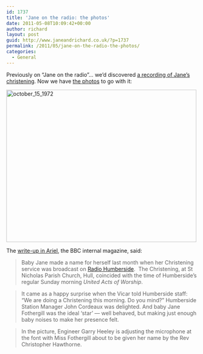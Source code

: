 ```yaml
---
id: 1737
title: 'Jane on the radio: the photos'
date: 2011-05-08T10:09:42+00:00
author: richard
layout: post
guid: http://www.janeandrichard.co.uk/?p=1737
permalink: /2011/05/jane-on-the-radio-the-photos/
categories:
  - General
---
```

Previously on &#8220;Jane on the radio&#8221;&#8230; we&#8217;d discovered [a recording of Jane&#8217;s christening](http://www.janeandrichard.co.uk/2008/12/jane_on_the_radio/). Now we have [the photos](http://www.flickr.com/photos/d6y/sets/72157626672315422/) to go with it:

[<img src="http://farm6.static.flickr.com/5302/5698396733_15084e0482.jpg" alt="october_15_1972" width="500" height="400" />](http://www.flickr.com/photos/d6y/5698396733/ "october_15_1972 by d6y, on Flickr")

The [write-up in Ariel](http://www.flickr.com/photos/d6y/5698396023/), the BBC internal magazine, said:

> Baby Jane made a name for herself last month when her Christening service was broadcast on [Radio Humberside](http://en.wikipedia.org/wiki/BBC_Radio_Humberside).  The Christening, at St Nicholas Parish Church, Hull, coincided with the time of Humberside&#8217;s regular Sunday morning _United Acts of Worship_.
  
> It came as a happy surprise when the Vicar told Humberside staff: &#8220;We are doing a Christening this morning. Do you mind?&#8221; Humberside Station Manager John Cordeaux was delighted. And baby Jane Fothergill was the ideal &#8216;star&#8217; — well behaved, but making just enough baby noises to make her presence felt.
  
> In the picture, Engineer Garry Heeley is adjusting the microphone at the font with Miss Fothergill about to be given her name by the Rev Christopher Hawthorne.